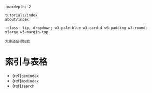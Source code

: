 ```{include} ../README.md
```

```{toctree}
:maxdepth: 2

tutorials/index
about/index
```

````{admonition} 导航
:class: tip, dropdown; w3-pale-blue w3-card-4 w3-padding w3-round-xlarge w3-margin-top

大家还记得妇女
````

# 索引与表格

* {ref}`genindex`
* {ref}`modindex`
* {ref}`search`
